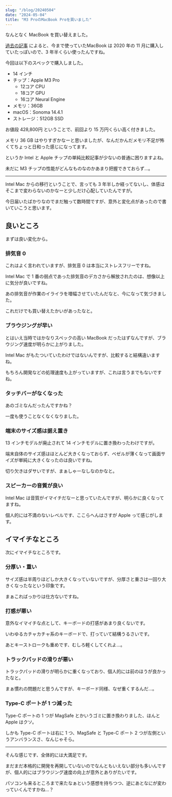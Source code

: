 ```yaml
---
slug: "/blog/20240504"
date: "2024-05-04"
title: "M3 ProのMacBook Proを買いました"
---
```


なんとなく MacBook を買い替えました。

[過去の記事](https://kkweb.io/blog/20220204-2) によると、今まで使っていたMacBook は 2020 年の 11 月に購入していたっぽいので、3 年半くらい使ったんですね。

今回は以下のスペックで購入しました。

- 14 インチ
- チップ：Apple M3 Pro
  - 12コア CPU
  - 18コア GPU
  - 16コア Neural Engine
- メモリ：36GB
- macOS：Sonoma 14.4.1
- ストレージ：512GB SSD

お値段 428,800円 ということで、前回より 15 万円くらい高く付きました。

メモリ 36 GB はやりすぎかなーと思いましたが、なんだかんだメモリ不足が怖くてちょっと日和った感じになってます。

というか Intel と Apple チップの単純比較記事が少ないの普通に困りますよね。

未だに M3 チップの性能がどんなものなのかあまり把握できておらず…。

---

Intel Mac からの移行ということで、言っても 3 年半しか経ってないし、体感はそこまで変わらないのかなーと少しだけ心配していたんですが。

今日届いたばかりなのでまだ触って数時間ですが、意外と変化点があったので書いていこうと思います。

## 良いところ

まずは良い変化から。

### 排気音 0

これはよく言われていますが、排気音 0 は本当にストレスフリーですね。

Intel Mac で 1 番の弱点であった排気音のデカさから解放されたのは、想像以上に気分が良いですね。

あの排気音が作業のイライラを増幅させていたんだなと、今になって気づきました。

これだけでも買い替えたかいがあったなと。

### ブラウジングが早い

とはいえ当時ではかなりスペックの高い MacBook だったはずなんですが、ブラウジング速度が明らかに上がりました。

Intel Mac がもたついていたわけではないんですが、比較すると結構違いますね。

もちろん開発などの処理速度も上がっていますが、これは言うまでもないですね。

### タッチバーがなくなった

あのゴミなんだったんですかね？

一度も使うことなくなくなりました。

### 端末のサイズ感は据え置き

13 インチモデルが廃止されて 14 インチモデルに置き換わったわけですが。

端末自体のサイズ感はほとんど大きくなっておらず、ベゼルが薄くなって画面サイズが単純に大きくなったのは良いですね。

切り欠きはダサいですが、まぁしゃーなしなのかなと。

### スピーカーの音質が良い

Intel Mac は音質がイマイチだなーと思っていたんですが、明らかに良くなってますね。

個人的には不満のないレベルです、ここらへんはさすが Apple って感じがします。

## イマイチなところ

次にイマイチなところです。

### 分厚い・重い

サイズ感は半周りほどしか大きくなっていないですが、分厚さと重さは一回り大きくなったなという印象です。

まぁこればっかりは仕方ないですね。

### 打感が悪い

意外なイマイチな点として、キーボードの打感があまり良くないです。

いわゆるカチャカチャ系のキーボードで、打っていて結構うるさいです。

あとキーストロークも重めです、むしろ軽くしてくれよ…。

### トラックパッドの滑りが悪い

トラックパッドの滑りが明らかに重くなっており、個人的には前のほうが良かったなと。

まぁ慣れの問題だと思うんですが、キーボード同様、なぜ重くするんだ…。

### Type-C ポートが 1 つ減った

Type-C ポートの 1 つが MagSafe とかいうゴミに置き換わりました、ほんと Apple はクソ。

しかも Type-C ポートは右に 1 つ、MagSafe と Type-C ポート 2 つが左側というアンバランスさ、なんじゃそら。

---

そんな感じです、全体的には大満足です。

まだまだ本格的に開発を再開していないのでなんともいえない部分も多いんですが、個人的にはブラウジング速度の向上が意外とありがたいです。

パソコンも来るところまで来たなぁという感想を持ちつつ、逆にあとなにが変わっていくんですかね…？
